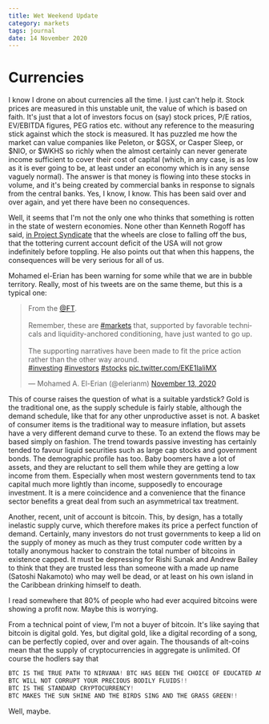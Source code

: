 ```yaml
---
title: Wet Weekend Update
category: markets
tags: journal
date: 14 November 2020
---
```


# Currencies

I know I drone on about currencies all the time. I just can't help it. Stock prices are measured in this unstable unit, the value of which is based on faith.
It's just that a lot of investors focus on (say) stock prices, P/E ratios, EV/EBITDA figures, PEG ratios etc. without any reference to the measuring stick against which the stock is measured.
It has puzzled me how the market can value companies like Peleton, or $GSX, or Casper Sleep, or $NIO, or $WKHS so richly when the almost certainly can never generate income sufficient to cover their cost of capital (which, in any case, is as low as it is ever going to be, at least under an economy which is in any sense vaguely normal).
The answer is that money is flowing into these stocks in volume, and it's being created by commercial banks in response to signals from the central banks. 
Yes, I know, I know. This has been said over and over again, and yet there have been no consequences.

Well, it seems that I'm not the only one who thinks that something is rotten in the state of western economies. 
None other than Kenneth Rogoff has said, [in Project Syndicate](https://www.project-syndicate.org/commentary/covid19-currency-stability-unlikely-to-persist-long-term-by-kenneth-rogoff-2020-11) that the wheels are close to falling off the bus, that the tottering current account deficit of the USA will not grow indefinitely before toppling. 
He also points out that when this happens, the consequences will be very serious for all of us.

Mohamed el-Erian has been warning for some while that we are in bubble territory. Really, most of his tweets are on the same theme, but this is a typical one:

<blockquote class="twitter-tweet"><p lang="en" dir="ltr">From the <a href="https://twitter.com/FT?ref_src=twsrc%5Etfw">@FT</a>.<br><br>Remember, these are <a href="https://twitter.com/hashtag/markets?src=hash&amp;ref_src=twsrc%5Etfw">#markets</a> that, supported by favorable technicals and liquidity-anchored conditioning, have just wanted to go up. <br><br>The supporting narratives have been made to fit the price action rather than the other way around.<br> <a href="https://twitter.com/hashtag/investing?src=hash&amp;ref_src=twsrc%5Etfw">#investing</a> <a href="https://twitter.com/hashtag/investors?src=hash&amp;ref_src=twsrc%5Etfw">#investors</a> <a href="https://twitter.com/hashtag/stocks?src=hash&amp;ref_src=twsrc%5Etfw">#stocks</a> <a href="https://t.co/EKE1laliMX">pic.twitter.com/EKE1laliMX</a></p>&mdash; Mohamed A. El-Erian (@elerianm) <a href="https://twitter.com/elerianm/status/1327361678514794497?ref_src=twsrc%5Etfw">November 13, 2020</a></blockquote> <script async src="https://platform.twitter.com/widgets.js" charset="utf-8"></script> 

This of course raises the question of what is a suitable yardstick? 
Gold is the traditional one, as the supply schedule is fairly stable, 
although the demand schedule, like that for any other unproductive asset is not.
A basket of consumer items is the traditional way to measure inflation, 
but  assets have a very different demand curve to these. 
To an extend the flows may be based simply on fashion.
The trend towards passive investing has certainly tended to favour liquid securities such as large cap stocks and government bonds.
The demographic profile has too. Baby boomers have a lot of assets, and they are reluctant to sell them while they are getting a low income from them. 
Especially when most western governments tend to tax capital much more lightly than income, supposedly to encourage investment. 
It is a mere coincidence and a convenience that the finance sector benefits a great deal from such an asymmetrical tax treatment. 

Another, recent, unit of account is bitcoin. This, by design, has a totally inelastic supply curve, which therefore makes its price a perfect function of demand. Certainly, many investors do not trust governments to keep a lid on the supply of money as much as they trust computer code written by a totally anonymous hacker to constrain the total number of bitcoins in existence capped. It must be depressing for Rishi Sunak and Andrew Bailey to think that they are trusted less than someone with a made up name (Satoshi Nakamoto) who may well be dead, or at least on his own island in the Caribbean drinking himself to death.

I read somewhere that 80% of people who had ever acquired bitcoins were showing a profit now. Maybe this is worrying.

<blockquote class="imgur-embed-pub" lang="en" data-id="a/kzL09es" data-context="false" ><a href="//imgur.com/a/kzL09es"></a></blockquote><script async src="//s.imgur.com/min/embed.js" charset="utf-8"></script>


From a technical point of view, I'm not a buyer of bitcoin. 
It's like saying that bitcoin is digital gold. 
Yes, but digital gold, like a digital recording of a song, can be perfectly copied, over and over again.
The thousands of alt-coins mean that the supply of cryptocurrencies in aggregate is unlimited.
Of course the hodlers say that 

```typescript
BTC IS THE TRUE PATH TO NIRVANA! BTC HAS BEEN THE CHOICE OF EDUCATED AND IGNORANT ALIKE FOR CENTURIES! 
BTC WILL NOT CORRUPT YOUR PRECIOUS BODILY FLUIDS!! 
BTC IS THE STANDARD CRYPTOCURRENCY! 
BTC MAKES THE SUN SHINE AND THE BIRDS SING AND THE GRASS GREEN!!
```
Well, maybe.





